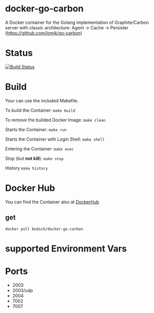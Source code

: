 # docker-go-carbon

A Docker container for the Golang implementation of Graphite/Carbon server with classic architecture:
Agent -> Cache -> Persister (https://github.com/lomik/go-carbon)

# Status

[![Build Status](https://travis-ci.org/bodsch/docker-go-carbon.svg?branch=1703-03)](https://travis-ci.org/bodsch/docker-carbon-relay-g)


# Build

Your can use the included Makefile.

To build the Container: `make build`

To remove the builded Docker Image: `make clean`

Starts the Container: `make run`

Starts the Container with Login Shell: `make shell`

Entering the Container: `make exec`

Stop (but **not kill**): `make stop`

History `make history`


# Docker Hub

You can find the Container also at  [DockerHub](https://hub.docker.com/r/bodsch/docker-go-carbon)

## get

    docker pull bodsch/docker-go-carbon


# supported Environment Vars

# Ports

 - 2003
 - 2003/udp
 - 2004
 - 7002
 - 7007
